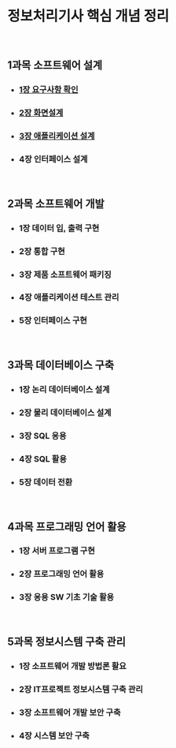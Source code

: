정보처리기사 핵심 개념 정리
=============================

<br>

1과목 소프트웨어 설계
---------------------------

* ### [1장 요구사항 확인](https://github.com/PARKINHYO/Engineer-Information-Processing/blob/master/1%EC%9E%A5%20%EC%9A%94%EA%B5%AC%EC%82%AC%ED%95%AD%20%ED%99%95%EC%9D%B8.md)
* ### [2장 화면설계](https://github.com/PARKINHYO/Engineer-Information-Processing/blob/master/2%EC%9E%A5%20%ED%99%94%EB%A9%B4%EC%84%A4%EA%B3%84.md)
* ### [3장 애플리케이션 설계](https://github.com/PARKINHYO/Engineer-Information-Processing/blob/master/3%EC%9E%A5%20%EC%95%A0%ED%94%8C%EB%A6%AC%EC%BC%80%EC%9D%B4%EC%85%98%20%EC%84%A4%EA%B3%84.md)
* ### 4장 인터페이스 설계

<br>

2과목 소프트웨어 개발
------------------------

* ### 1장 데이터 입, 출력 구현
* ### 2장 통합 구현
* ### 3장 제품 소프트웨어 패키징
* ### 4장 애플리케이션 테스트 관리
* ### 5장 인터페이스 구현

<br>

3과목 데이터베이스 구축
------------------------

* ### 1장 논리 데이터베이스 설계
* ### 2장 물리 데이터베이스 설계
* ### 3장 SQL 응용
* ### 4장 SQL 활용
* ### 5장 데이터 전환

<br>

4과목 프로그래밍 언어 활용
---------------------------

* ### 1장 서버 프로그램 구현
* ### 2장 프로그래밍 언어 활용
* ### 3장 응용 SW 기초 기술 활용

<br>

5과목 정보시스템 구축 관리
--------------------------------
* ### 1장 소프트웨어 개발 방법론 활요
* ### 2장 IT프로젝트 정보시스템 구축 관리
* ### 3장 소프트웨어 개발 보안 구축
* ### 4장 시스템 보안 구축
